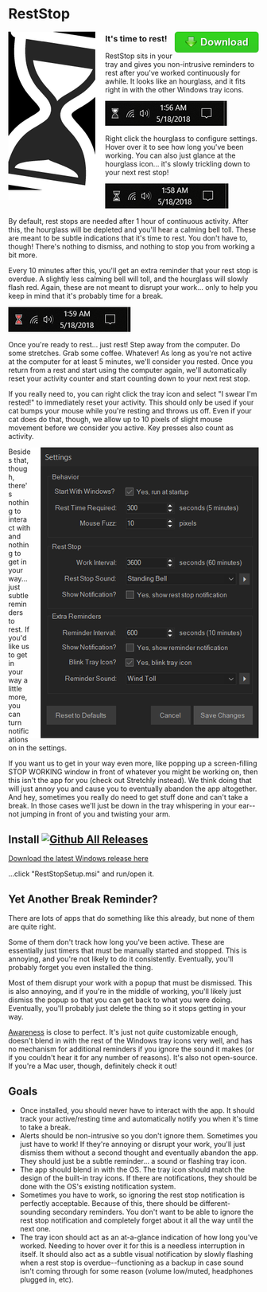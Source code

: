 # RestStop

[<img src="https://raw.githubusercontent.com/gazugafan/reststop/master/docs/button.png" align="right">](https://github.com/gazugafan/RestStop/releases/latest)

<img src="https://raw.githubusercontent.com/gazugafan/reststop/master/docs/about.png" align="left">

### It's time to rest!

RestStop sits in your tray and gives you non-intrusive reminders to rest after you've worked continuously for awhile. It looks like an hourglass, and it fits right in with the other Windows tray icons.

<img src="https://raw.githubusercontent.com/gazugafan/reststop/master/docs/tray1.png">

Right click the hourglass to configure settings. Hover over it to see how long you've been working. You can also just glance at the hourglass icon... it's slowly trickling down to your next rest stop!

<img src="https://raw.githubusercontent.com/gazugafan/reststop/master/docs/tray2.png">

By default, rest stops are needed after 1 hour of continuous activity. After this, the hourglass will be depleted and you'll hear a calming bell toll. These are meant to be subtle indications that it's time to rest. You don't have to, though! There's nothing to dismiss, and nothing to stop you from working a bit more.

Every 10 minutes after this, you'll get an extra reminder that your rest stop is overdue. A slightly less calming bell will toll, and the hourglass will slowly flash red. Again, these are not meant to disrupt your work... only to help you keep in mind that it's probably time for a break.

<img src="https://raw.githubusercontent.com/gazugafan/reststop/master/docs/tray3.png">

Once you're ready to rest... just rest! Step away from the computer. Do some stretches. Grab some coffee. Whatever! As long as you're not active at the computer for at least 5 minutes, we'll consider you rested. Once you return from a rest and start using the computer again, we'll automatically reset your activity counter and start counting down to your next rest stop.

If you really need to, you can right click the tray icon and select "I swear I'm rested!" to immediately reset your activity. This should only be used if your cat bumps your mouse while you're resting and throws us off. Even if your cat does do that, though, we allow up to 10 pixels of slight mouse movement before we consider you active. Key presses also count as activity.

<img src="https://raw.githubusercontent.com/gazugafan/reststop/master/docs/settings.png" align="right">

Besides that, though, there's nothing to interact with and nothing to get in your way... just subtle reminders to rest. If you'd like us to get in your way a little more, you can turn notifications on in the settings.

If you want us to get in your way even more, like popping up a screen-filling STOP WORKING window in front of whatever you might be working on, then this isn't the app for you (check out Stretchly instead). We think doing that will just annoy you and cause you to eventually abandon the app altogether. And hey, sometimes you really do need to get stuff done and can't take a break. In those cases we'll just be down in the tray whispering in your ear--not jumping in front of you and twisting your arm.


## Install [![Github All Releases](https://img.shields.io/github/downloads/gazugafan/RestStop/total.svg)](https://github.com/gazugafan/RestStop/releases/latest)

[Download the latest Windows release here](https://github.com/gazugafan/RestStop/releases/latest)

...click "RestStopSetup.msi" and run/open it.


## Yet Another Break Reminder?
There are lots of apps that do something like this already, but none of them are quite right.

Some of them don't track how long you've been active. These are essentially just timers that must be manually started and stopped. This is annoying, and you're not likely to do it consistently. Eventually, you'll probably forget you even installed the thing.

Most of them disrupt your work with a popup that must be dismissed. This is also annoying, and if you're in the middle of working, you'll likely just dismiss the popup so that you can get back to what you were doing. Eventually, you'll probably just delete the thing so it stops getting in your way.

[Awareness](http://iamfutureproof.com/tools/awareness) is close to perfect. It's just not *quite* customizable enough, doesn't blend in with the rest of the Windows tray icons very well, and has no mechanism for additional reminders if you ignore the sound it makes (or if you couldn't hear it for any number of reasons). It's also not open-source. If you're a Mac user, though, definitely check it out!


## Goals
* Once installed, you should never have to interact with the app. It should track your active/resting time and automatically notify you when it's time to take a break.
* Alerts should be non-intrusive so you don't ignore them. Sometimes you just have to work! If they're annoying or disrupt your work, you'll just dismiss them without a second thought and eventually abandon the app. They should just be a subtle reminder... a sound or flashing tray icon.
* The app should blend in with the OS. The tray icon should match the design of the built-in tray icons. If there are notifications, they should be done with the OS's existing notification system.
* Sometimes you have to work, so ignoring the rest stop notification is perfectly acceptable. Because of this, there should be different-sounding secondary reminders. You don't want to be able to ignore the rest stop notification and completely forget about it all the way until the next one.
* The tray icon should act as an at-a-glance indication of how long you've worked. Needing to hover over it for this is a needless interruption in itself. It should also act as a subtle visual notification by slowly flashing when a rest stop is overdue--functioning as a backup in case sound isn't coming through for some reason (volume low/muted, headphones plugged in, etc).